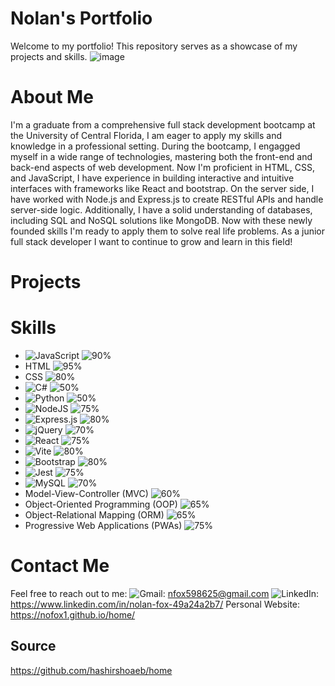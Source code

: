 # Nolan's Portfolio
Welcome to my portfolio! This repository serves as a showcase of my projects and skills.
![image](https://github.com/nofox1/home/assets/136627240/88ed6408-411c-4971-9165-3b57eab14283)

# About Me 
I'm a graduate from a comprehensive full stack development bootcamp at the University of Central Florida, I am eager to apply my skills and knowledge in a professional setting. During the bootcamp, I engagged myself in a wide range of technologies, mastering both the front-end and back-end aspects of web development. Now I'm proficient in HTML, CSS, and JavaScript, I have experience in building interactive and intuitive interfaces with frameworks like React and bootstrap. On the server side, I have worked with Node.js and Express.js to create RESTful APIs and handle server-side logic. Additionally, I have a solid understanding of databases, including SQL and NoSQL solutions like MongoDB. Now with these newly founded skills I'm ready to apply them to solve real life problems. As a junior full stack developer I want to continue to grow and learn in this field! 

# Projects



# Skills 
- ![JavaScript](https://img.shields.io/badge/javascript-%23323330.svg?style=for-the-badge&logo=javascript&logoColor=%23F7DF1E) ![90%](https://progress-bar.dev/50)
- HTML ![95%](https://progress-bar.dev/50)
- CSS ![80%](https://progress-bar.dev/50)
- ![C#](https://img.shields.io/badge/c%23-%23239120.svg?style=for-the-badge&logo=csharp&logoColor=white) ![50%](https://progress-bar.dev/50)
- ![Python](https://img.shields.io/badge/python-3670A0?style=for-the-badge&logo=python&logoColor=ffdd54) ![50%](https://progress-bar.dev/50)
- ![NodeJS](https://img.shields.io/badge/node.js-6DA55F?style=for-the-badge&logo=node.js&logoColor=white) ![75%](https://progress-bar.dev/50)
- ![Express.js](https://img.shields.io/badge/express.js-%23404d59.svg?style=for-the-badge&logo=express&logoColor=%2361DAFB) ![80%](https://progress-bar.dev/50)
- ![jQuery](https://img.shields.io/badge/jquery-%230769AD.svg?style=for-the-badge&logo=jquery&logoColor=white) ![70%](https://progress-bar.dev/50)
- ![React](https://img.shields.io/badge/react-%2320232a.svg?style=for-the-badge&logo=react&logoColor=%2361DAFB) ![75%](https://progress-bar.dev/50)
- ![Vite](https://img.shields.io/badge/vite-%23646CFF.svg?style=for-the-badge&logo=vite&logoColor=white) ![80%](https://progress-bar.dev/50)
- ![Bootstrap](https://img.shields.io/badge/bootstrap-%238511FA.svg?style=for-the-badge&logo=bootstrap&logoColor=white) ![80%](https://progress-bar.dev/50)
- ![Jest](https://img.shields.io/badge/-jest-%23C21325?style=for-the-badge&logo=jest&logoColor=white) ![75%](https://progress-bar.dev/50)
- ![MySQL](https://img.shields.io/badge/mysql-4479A1.svg?style=for-the-badge&logo=mysql&logoColor=white) ![70%](https://progress-bar.dev/50)
- Model-View-Controller (MVC) ![60%](https://progress-bar.dev/50)
- Object-Oriented Programming (OOP) ![65%](https://progress-bar.dev/50)
- Object-Relational Mapping (ORM) ![65%](https://progress-bar.dev/50)
- Progressive Web Applications (PWAs) ![75%](https://progress-bar.dev/50)

# Contact Me 
Feel free to reach out to me: 
![Gmail](https://img.shields.io/badge/Gmail-D14836?style=for-the-badge&logo=gmail&logoColor=white): nfox598625@gmail.com
![LinkedIn](https://img.shields.io/badge/linkedin-%230077B5.svg?style=for-the-badge&logo=linkedin&logoColor=white): https://www.linkedin.com/in/nolan-fox-49a24a2b7/
Personal Website: https://nofox1.github.io/home/

## Source 
https://github.com/hashirshoaeb/home
  
